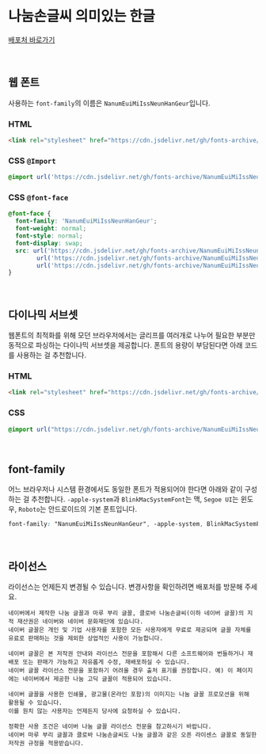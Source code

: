 # 나눔손글씨 의미있는 한글

[배포처 바로가기](https://hangeul.naver.com/fonts/search?f=clova)

&nbsp;

## 웹 폰트

사용하는 `font-family`의 이름은 `NanumEuiMiIssNeunHanGeur`입니다.

### HTML

```html
<link rel="stylesheet" href="https://cdn.jsdelivr.net/gh/fonts-archive/NanumEuiMiIssNeunHanGeur/NanumEuiMiIssNeunHanGeur.css" type="text/css"/>
```

### CSS `@Import`

```css
@import url('https://cdn.jsdelivr.net/gh/fonts-archive/NanumEuiMiIssNeunHanGeur/NanumEuiMiIssNeunHanGeur.css');
```

### CSS `@font-face`

```css
@font-face {
  font-family: 'NanumEuiMiIssNeunHanGeur';
  font-weight: normal;
  font-style: normal;
  font-display: swap;
  src: url('https://cdn.jsdelivr.net/gh/fonts-archive/NanumEuiMiIssNeunHanGeur/NanumEuiMiIssNeunHanGeur.woff2') format('woff2'),
        url('https://cdn.jsdelivr.net/gh/fonts-archive/NanumEuiMiIssNeunHanGeur/NanumEuiMiIssNeunHanGeur.woff') format('woff'),
        url('https://cdn.jsdelivr.net/gh/fonts-archive/NanumEuiMiIssNeunHanGeur/NanumEuiMiIssNeunHanGeur.ttf') format('truetype');
}
```

&nbsp;

## 다이나믹 서브셋

웹폰트의 최적화를 위해 모던 브라우저에서는 글리프를 여러개로 나누어 필요한 부분만 동적으로 파싱하는 다이나믹 서브셋을 제공합니다. 폰트의 용량이 부담된다면 아래 코드를 사용하는 걸 추천합니다.

### HTML

```html
<link rel="stylesheet" href="https://cdn.jsdelivr.net/gh/fonts-archive/NanumEuiMiIssNeunHanGeur/subsets/NanumEuiMiIssNeunHanGeur-dynamic-subset.css" type="text/css"/>
```

### CSS

```css
@import url("https://cdn.jsdelivr.net/gh/fonts-archive/NanumEuiMiIssNeunHanGeur/subsets/NanumEuiMiIssNeunHanGeur-dynamic-subset.css");
```

&nbsp;

## font-family

어느 브라우저나 시스템 환경에서도 동일한 폰트가 적용되어야 한다면 아래와 같이 구성하는 걸 추천합니다. `-apple-system`과 `BlinkMacSystemFont`는 맥, `Segoe UI`는 윈도우, `Roboto`는 안드로이드의 기본 폰트입니다.

```css
font-family: "NanumEuiMiIssNeunHanGeur", -apple-system, BlinkMacSystemFont, "Segoe UI",Roboto, Oxygen, Ubuntu, Cantarell, "Open Sans", "Helvetica Neue", sans-serif;
```

&nbsp;

## 라이선스

라이선스는 언제든지 변경될 수 있습니다. 변경사항을 확인하려면 배포처를 방문해 주세요.

```
네이버에서 제작한 나눔 글꼴과 마루 부리 글꼴, 클로바 나눔손글씨(이하 네이버 글꼴)의 지적 재산권은 네이버와 네이버 문화재단에 있습니다.
네이버 글꼴은 개인 및 기업 사용자를 포함한 모든 사용자에게 무료로 제공되며 글꼴 자체를 유료로 판매하는 것을 제외한 상업적인 사용이 가능합니다.

네이버 글꼴은 본 저작권 안내와 라이선스 전문을 포함해서 다른 소프트웨어와 번들하거나 재배포 또는 판매가 가능하고 자유롭게 수정, 재배포하실 수 있습니다.
네이버 글꼴 라이선스 전문을 포함하기 어려울 경우 출처 표기를 권장합니다. 예) 이 페이지에는 네이버에서 제공한 나눔 고딕 글꼴이 적용되어 있습니다.

네이버 글꼴을 사용한 인쇄물, 광고물(온라인 포함)의 이미지는 나눔 글꼴 프로모션을 위해 활용될 수 있습니다.
이를 원치 않는 사용자는 언제든지 당사에 요청하실 수 있습니다.

정확한 사용 조건은 네이버 나눔 글꼴 라이선스 전문을 참고하시기 바랍니다.
네이버 마루 부리 글꼴과 클로바 나눔손글씨도 나눔 글꼴과 같은 오픈 라이센스 글꼴로 동일한 저작권 규정을 적용받습니다.
```

